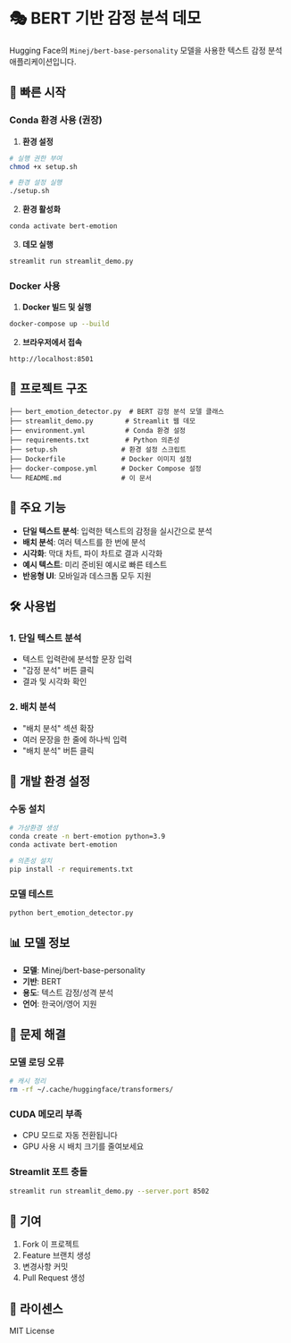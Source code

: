# 🎭 BERT 기반 감정 분석 데모

Hugging Face의 `Minej/bert-base-personality` 모델을 사용한 텍스트 감정 분석 애플리케이션입니다.

## 🚀 빠른 시작

### Conda 환경 사용 (권장)

1. **환경 설정**
```bash
# 실행 권한 부여
chmod +x setup.sh

# 환경 설정 실행
./setup.sh
```

2. **환경 활성화**
```bash
conda activate bert-emotion
```

3. **데모 실행**
```bash
streamlit run streamlit_demo.py
```

### Docker 사용

1. **Docker 빌드 및 실행**
```bash
docker-compose up --build
```

2. **브라우저에서 접속**
```
http://localhost:8501
```

## 📁 프로젝트 구조

```
├── bert_emotion_detector.py  # BERT 감정 분석 모델 클래스
├── streamlit_demo.py        # Streamlit 웹 데모
├── environment.yml          # Conda 환경 설정
├── requirements.txt         # Python 의존성
├── setup.sh                # 환경 설정 스크립트
├── Dockerfile              # Docker 이미지 설정
├── docker-compose.yml      # Docker Compose 설정
└── README.md               # 이 문서
```

## 🎯 주요 기능

- **단일 텍스트 분석**: 입력한 텍스트의 감정을 실시간으로 분석
- **배치 분석**: 여러 텍스트를 한 번에 분석
- **시각화**: 막대 차트, 파이 차트로 결과 시각화
- **예시 텍스트**: 미리 준비된 예시로 빠른 테스트
- **반응형 UI**: 모바일과 데스크톱 모두 지원

## 🛠️ 사용법

### 1. 단일 텍스트 분석
- 텍스트 입력란에 분석할 문장 입력
- "감정 분석" 버튼 클릭
- 결과 및 시각화 확인

### 2. 배치 분석
- "배치 분석" 섹션 확장
- 여러 문장을 한 줄에 하나씩 입력
- "배치 분석" 버튼 클릭

## 🔧 개발 환경 설정

### 수동 설치

```bash
# 가상환경 생성
conda create -n bert-emotion python=3.9
conda activate bert-emotion

# 의존성 설치
pip install -r requirements.txt
```

### 모델 테스트

```bash
python bert_emotion_detector.py
```

## 📊 모델 정보

- **모델**: Minej/bert-base-personality
- **기반**: BERT
- **용도**: 텍스트 감정/성격 분석
- **언어**: 한국어/영어 지원

## 🚨 문제 해결

### 모델 로딩 오류
```bash
# 캐시 정리
rm -rf ~/.cache/huggingface/transformers/
```

### CUDA 메모리 부족
- CPU 모드로 자동 전환됩니다
- GPU 사용 시 배치 크기를 줄여보세요

### Streamlit 포트 충돌
```bash
streamlit run streamlit_demo.py --server.port 8502
```

## 🤝 기여

1. Fork 이 프로젝트
2. Feature 브랜치 생성
3. 변경사항 커밋
4. Pull Request 생성

## 📝 라이센스

MIT License